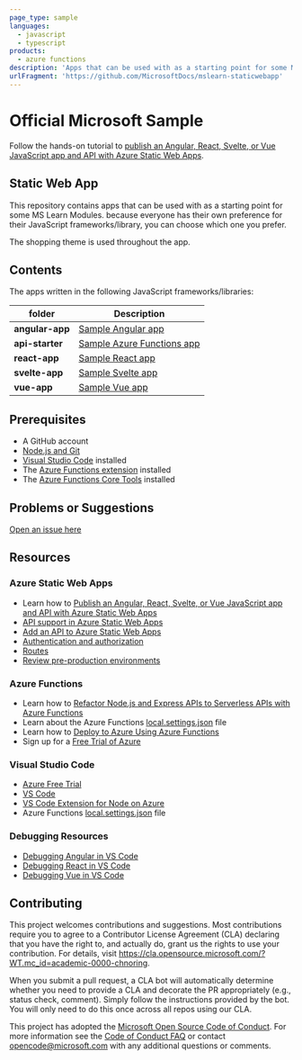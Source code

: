 ```yaml
---
page_type: sample
languages:
  - javascript
  - typescript
products:
  - azure functions
description: 'Apps that can be used with as a starting point for some MS Learn Modules.'
urlFragment: 'https://github.com/MicrosoftDocs/mslearn-staticwebapp'
---
```


# Official Microsoft Sample

Follow the hands-on tutorial to [publish an Angular, React, Svelte, or Vue JavaScript app and API with Azure Static Web Apps](https://docs.microsoft.com/learn/modules/publish-app-service-static-web-app-api/?WT.mc_id=academic-0000-chnoring).

## Static Web App

This repository contains apps that can be used with as a starting point for some MS Learn Modules. because everyone has their own preference for their JavaScript frameworks/library, you can choose which one you prefer.

The shopping theme is used throughout the app.

## Contents

The apps written in the following JavaScript frameworks/libraries:

| folder          | Description                                                                                                 |
| --------------- | ----------------------------------------------------------------------------------------------------------- |
| **angular-app** | [Sample Angular app](https://github.com/MicrosoftDocs/mslearn-staticwebapp/blob/master/angular-app)         |
| **api-starter** | [Sample Azure Functions app](https://github.com/MicrosoftDocs/mslearn-staticwebapp/blob/master/api-starter) |
| **react-app**   | [Sample React app](https://github.com/MicrosoftDocs/mslearn-staticwebapp/blob/master/react-app)             |
| **svelte-app**  | [Sample Svelte app](https://github.com/MicrosoftDocs/mslearn-staticwebapp/blob/master/svelte-app)           |
| **vue-app**     | [Sample Vue app](https://github.com/MicrosoftDocs/mslearn-staticwebapp/blob/master/vue-app)                 |

## Prerequisites

- A GitHub account
- [Node.js and Git](https://nodejs.org/)
- [Visual Studio Code](https://code.visualstudio.com/?WT.mc_id=academic-0000-chnoring) installed
- The [Azure Functions extension](https://marketplace.visualstudio.com/items?itemName=ms-azuretools.vscode-azurefunctions%3FWT.mc_id%3Dmslearn_staticwebapp-github-jopapa&WT.mc_id=academic-0000-chnoring) installed
- The [Azure Functions Core Tools](https://docs.microsoft.com/azure/azure-functions/functions-run-local?WT.mc_id=academic-0000-chnoring) installed

## Problems or Suggestions

[Open an issue here](https://github.com/MicrosoftDocs/mslearn-staticwebapp/issues)

## Resources

### Azure Static Web Apps

- Learn how to [Publish an Angular, React, Svelte, or Vue JavaScript app and API with Azure Static Web Apps](https://docs.microsoft.com/learn/modules/publish-app-service-static-web-app-api?WT.mc_id=academic-0000-chnoring)
- [API support in Azure Static Web Apps](https://docs.microsoft.com/azure/static-web-apps/apis?WT.mc_id=academic-0000-chnoring)
- [Add an API to Azure Static Web Apps](https://docs.microsoft.com/azure/static-web-apps/add-api?WT.mc_id=academic-0000-chnoring)
- [Authentication and authorization](https://docs.microsoft.com/azure/static-web-apps/authentication-authorization?WT.mc_id=academic-0000-chnoring)
- [Routes](https://docs.microsoft.com/azure/static-web-apps/routes?WT.mc_id=academic-0000-chnoring)
- [Review pre-production environments](https://docs.microsoft.com/azure/static-web-apps/review-publish-pull-requests?WT.mc_id=academic-0000-chnoring)

### Azure Functions

- Learn how to [Refactor Node.js and Express APIs to Serverless APIs with Azure Functions](https://docs.microsoft.com/learn/modules/shift-nodejs-express-apis-serverless/?WT.mc_id=academic-0000-chnoring)
- Learn about the Azure Functions [local.settings.json](https://docs.microsoft.com/azure/azure-functions/functions-run-local?WT.mc_id=academic-0000-chnoring#local-settings-file?wt.mc_id=mslearn_staticwebapp-github-jopapa) file
- Learn how to [Deploy to Azure Using Azure Functions](https://code.visualstudio.com/tutorials/functions-extension/getting-started?WT.mc_id=academic-0000-chnoring)
- Sign up for a [Free Trial of Azure](https://azure.microsoft.com/free/?WT.mc_id=academic-0000-chnoring)

### Visual Studio Code

- [Azure Free Trial](https://azure.microsoft.com/free/?WT.mc_id=academic-0000-chnoring)
- [VS Code](https://code.visualstudio.com/?WT.mc_id=academic-0000-chnoring)
- [VS Code Extension for Node on Azure](https://marketplace.visualstudio.com/items?itemName=ms-vscode.vscode-node-azure-pack&WT.mc_id=academic-0000-chnoring)
- Azure Functions [local.settings.json](https://docs.microsoft.com/azure/azure-functions/functions-run-local?WT.mc_id=academic-0000-chnoring#local-settings-file?WT.mc_id=mslearn_staticwebapp-github-jopapa) file

### Debugging Resources

- [Debugging Angular in VS Code](https://code.visualstudio.com/docs/nodejs/angular-tutorial?WT.mc_id=academic-0000-chnoring)
- [Debugging React in VS Code](https://code.visualstudio.com/docs/nodejs/reactjs-tutorial?WT.mc_id=academic-0000-chnoring)
- [Debugging Vue in VS Code](https://code.visualstudio.com/docs/nodejs/vuejs-tutorial?WT.mc_id=academic-0000-chnoring)

## Contributing

This project welcomes contributions and suggestions. Most contributions require you to agree to a
Contributor License Agreement (CLA) declaring that you have the right to, and actually do, grant us
the rights to use your contribution. For details, visit https://cla.opensource.microsoft.com/?WT.mc_id=academic-0000-chnoring.

When you submit a pull request, a CLA bot will automatically determine whether you need to provide
a CLA and decorate the PR appropriately (e.g., status check, comment). Simply follow the instructions
provided by the bot. You will only need to do this once across all repos using our CLA.

This project has adopted the [Microsoft Open Source Code of Conduct](https://opensource.microsoft.com/codeofconduct/?WT.mc_id=academic-0000-chnoring).
For more information see the [Code of Conduct FAQ](https://opensource.microsoft.com/codeofconduct/faq/?WT.mc_id=academic-0000-chnoring) or
contact [opencode@microsoft.com](mailto:opencode@microsoft.com) with any additional questions or comments.
